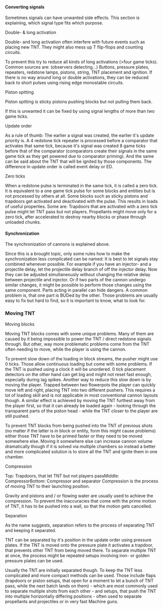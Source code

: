 #### Converting signals
Sometimes signals can have unwanted side effects. This section is explaining, which signal type fits which purpose.

Double- & long activation

Double- and long activation often interfere with future events such as placing new TNT. They might also mess up T flip-flops and counting circuits.

To prevent this try to reduce all kinds of long activations (>four game ticks).
Common sources are: (observers detecting...) Buttons, pressure plates, repeaters, redstone lamps, pistons, string, TNT placement and ignition.
If there is no way around long or double activations, they can be reduced back to short pulses using rising edge monostable circuits.

Piston spitting

Piston spitting is sticky pistons pushing blocks but not pulling them back.

If this is unwanted it can be fixed by using signal lengths of more than two game ticks.

Update order

As a rule of thumb: The earlier a signal was created, the earlier it's update priority is. A 4 redstone tick repeater is processed before a comparator that activates that same tick, because it's signal was created 8 game ticks before that of the comparator (comparators create their signals in the same game tick as they get powered due to comparator priming). And the same can be said about the TNT that will be ignited by those components. The difference in update order is called event delay or ED.

Zero ticks

When a redstone pulse is terminated in the same tick, it is called a zero tick. It is equivalent to a one game tick pulse for some blocks and entities but is not processed by others at all. Some blocks such as sticky pistons and trapdoors get activated and deactivated with the pulse. This results in loads of useful properties. Some are:
Trapdoors that are activated with a zero tick pulse might let TNT pass but not players. Propellants might move only for a zero tick, after accelerated to destroy nearby blocks or phase through unloaded chunks.

#### Synchronization
The synchronization of cannons is explained above.

Since this is a brought topic, only some rules how to make the synchronization less complicated can be named:
It is best to let signals stay combined whenever possible. For example if you have an injector- and a projectile delay, let the projectile delay branch of off the injector delay. Now they can be adjusted simultaneously without changing the relative delay between projectile and injector. Or if two parts of the cannon undergo similar changes, it might be possible to perform those changes using the same component.
Parts acting in parallel can hide dangers. A common problem is, that one part is BUDed by the other. Those problems are usually easy to fix but hard to find, so it is important to know, what to look for.

### Moving TNT
Moving blocks

Moving TNT blocks comes with some unique problems. Many of them are caused by it being impossible to power the TNT / direct redstone signals through. But other, way more problematic problems come from the TNT often needing to move, while the player is using the cannon.

To prevent slow down of the loading in block streams, the pusher might use 0 ticks. Those allow continuous loading but come with some problems. If the TNT is pushed using a clock it will be unordered. 0 tick placement detectors on the other hand can get big and might not reset fast enough, especially during lag spikes.
Another way to reduce this slow down is by moving the player. Trapped between two flowerpots the player can quickly move left and right, placing TNT into two different pushers. This requires a lot of loading skill and is not applicable in most conventional cannon layouts though.
A similar effect is achieved by moving the TNT furthest away from the player first, so that it can already be loaded again - looking through the transparent parts of the piston head - while the TNT closer to the player are still pushed.

To prevent TNT blocks from being pushed into the TNT of previous shots (no matter if the latter is in block or entity, form this might cause problems) either those TNT have to be primed faster or they need to be moved somewhere else. Moving it somewhere else can increase cannon volume dramatically though if it is solved via multiple chambers so instead a better and more complicated solution is to store all the TNT and ignite them in one chamber.

Compression

Top: Trapdoors, that let TNT but not players passMiddle: CompressorBottom: Compressor and separator
Compression is the process of moving TNT to their launching position.

Gravity and pistons and / or flowing water are usually used to achieve the compression. To prevent the inaccuracies that come with the prime motion of TNT, it has to be pushed into a wall, so that the motion gets cancelled.

Separation

As the name suggests, separation refers to the process of separating TNT and keeping it separated.

TNT can be separated by it's position in the update order using pressure plates. If the TNT is moved onto the pressure plate it activates a trapdoor, that prevents other TNT from being moved there. To separate multiple TNT at once, the process might be repeated setups involving iron- or golden pressure plates can be used.

Usually the TNT are initially separated though. To keep the TNT less complicated and more compact methods can be used. Those include flaps (trapdoors or piston setups, that open for a moment to let a bunch of TNT pass, while the next batch lands on them) - which are most commonly used to separate multiple shots from each other - and setups, that push the TNT into multiple horizontally differing positions - often used to separate propellants and projectiles or in very fast Machine guns.

